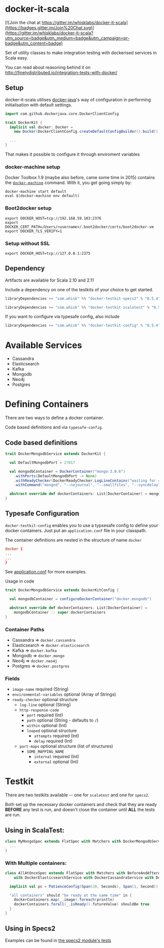 docker-it-scala
=============

[![Join the chat at https://gitter.im/whisklabs/docker-it-scala](https://badges.gitter.im/Join%20Chat.svg)](https://gitter.im/whisklabs/docker-it-scala?utm_source=badge&utm_medium=badge&utm_campaign=pr-badge&utm_content=badge)

Set of utility classes to make integration testing with dockerised services in Scala easy.

You can read about reasoning behind it on http://finelydistributed.io/integration-tests-with-docker/

## Setup

docker-it-scala utilises [docker-java](https://github.com/docker-java/docker-java)'s way of configuration in performing
initialisation with default settings.

```scala
import com.github.dockerjava.core.DockerClientConfig

trait DockerKit {
  implicit val docker: Docker =
    new Docker(DockerClientConfig.createDefaultConfigBuilder().build())

  ...
}
```

That makes it possible to configure it through enviroment variables

### docker-machine setup

Docker Toolbox 1.9 (maybe also before, came some time in 2015) contains the [`docker-machine`](https://docs.docker.com/machine/) command. With it, you get going simply by:

```
docker-machine start default
eval $(docker-machine env default)
```

<!-- I like having '$' in shell commands shown in documentation. However, left them out here for consistency with the rest of the README. AKa010216 -->

### Boot2docker setup

```
export DOCKER_HOST=tcp://192.168.59.103:2376
export DOCKER_CERT_PATH=/Users/<username>/.boot2docker/certs/boot2docker-vm
export DOCKER_TLS_VERIFY=1
```

### Setup without SSL

```
export DOCKER_HOST=tcp://127.0.0.1:2375
```

## Dependency

Artifacts are available for Scala 2.10 and 2.11

Include a dependency on one of the testkits of your choice to get started.

```scala
libraryDependencies += "com.whisk" %% "docker-testkit-specs2" % "0.5.4" % "test"
```

```scala
libraryDependencies += "com.whisk" %% "docker-testkit-scalatest" % "0.5.4" % "test"
```

If you want to configure via typesafe config, also include

```scala
libraryDependencies += "com.whisk" %% "docker-testkit-config" % "0.5.4" % "test"
```

# Available Services

- Cassandra
- Elasticsearch
- Kafka
- Mongodb
- Neo4j
- Postgres

# Defining Containers

There are two ways to define a docker container.

Code based definitions and via `typesafe-config`.

## Code based definitions

```scala
trait DockerMongodbService extends DockerKit {

  val DefaultMongodbPort = 27017

  val mongodbContainer = DockerContainer("mongo:3.0.6")
    .withPorts(DefaultMongodbPort -> None)
    .withReadyChecker(DockerReadyChecker.LogLineContains("waiting for connections on port"))
    .withCommand("mongod", "--nojournal", "--smallfiles", "--syncdelay", "0")

  abstract override def dockerContainers: List[DockerContainer] = mongodbContainer :: super.dockerContainers
}
```

## Typesafe Configuration

`docker-testkit-config` enables you to use a typsesafe config to
define your docker containers. Just put an `application.conf` file in
your classpath.

The container definitions are nested in the structure of name `docker`

```conf
docker {
...
...
}
```

See
[application.conf](https://github.com/whisklabs/docker-it-scala/blob/master/config/src/test/resources/application.conf)
for more examples.

Usage in code

```scala
trait DockerMongodbService extends DockerKitConfig {

  val mongodbContainer = configureDockerContainer("docker.mongodb")

  abstract override def dockerContainers: List[DockerContainer] =
    mongodbContainer :: super.dockerContainers
}

```

### Container Paths

- Cassandra => `docker.cassandra`
- Elasticsearch => `docker.elasticsearch`
- Kafka => `docker.kafka`
- Mongodb => `docker.mongo`
- Neo4j => `docker.neo4j`
- Postgres => `docker.postgres`

### Fields

- `image-name` required  (String)
- `environmental-variables` optional (Array of Strings)
- `ready-checker` optional structure
  - `log-line` optional (String)
  - `http-response-code`
    - `port` required (Int)
	- `path` optional (String - defaults to `/`)
	- `within` optional (Int)
	- `looped` optional structure
      - `attempts` required (Int)
      - `delay` required (Int)
  - `port-maps` optional structure (list of structures)
    - `SOME_MAPPING_NAME`
      - `internal` required (Int)
      - `external` optional (Int)

# Testkit

There are two testkits available -- one for `scalatest` and one for
`specs2`.

Both set up the necessary docker containers and check that they are
ready **BEFORE** any test is run, and doesn't close the container
until **ALL** the tests are run.


## Using in ScalaTest:

```scala
class MyMongoSpec extends FlatSpec with Matchers with DockerMongodbService {
  ...
}
```

### With Multiple containers:

```scala
class AllAtOnceSpec extends FlatSpec with Matchers with BeforeAndAfterAll with GivenWhenThen with ScalaFutures
    with DockerElasticsearchService with DockerCassandraService with DockerNeo4jService with DockerMongodbService {

  implicit val pc = PatienceConfig(Span(20, Seconds), Span(1, Second))

  "all containers" should "be ready at the same time" in {
    dockerContainers.map(_.image).foreach(println)
    dockerContainers.forall(_.isReady().futureValue) shouldBe true
  }
}
```

## Using in Specs2

Examples can be found in
[the specs2 module's tests](https://github.com/whisklabs/docker-it-scala/tree/master/specs2/src/test/scala/com/whisk/docker)
